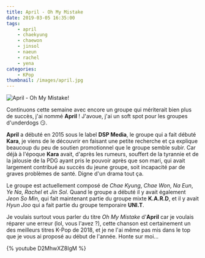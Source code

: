 ```yaml
---
title: April - Oh My Mistake
date: 2019-03-05 16:35:00
tags:
    - april
    - chaekyung
    - chaewon
    - jinsol
    - naeun
    - rachel
    - yena
categories:
    - KPop
thumbnail: /images/april.jpg
---
```


![April - Oh My Mistake!](/images/april.jpg)

Continuons cette semaine avec encore un groupe qui mériterait bien plus de succès, j'ai nommé **April** ! J'avoue, j'ai un soft spot pour les groupes d'underdogs 😏.

**April** a débuté en 2015 sous le label **DSP Media**, le groupe qui a fait débuté **Kara**, je viens de le découvrir en faisant une petite recherche et ça explique beaucoup du peu de soutien promotionnel que le groupe semble subir. Car déjà à l'époque **Kara** avait, d'après les rumeurs, souffert de la tyrannie et de la jalousie de la PDG ayant pris le pouvoir après que son mari, qui avait largement contribué au succès du jeune groupe, soit incapacité par de graves problèmes de santé. Digne d'un drama tout ça.

Le groupe est actuellement composé de *Chae Kyung*, *Chae Won*, *Na Eun*, *Ye Na*, *Rachel* et *Jin Sol*. Quand le groupe a débuté il  y avait également *Jeon So Min*, qui fait maintenant partie du groupe mixte **K.A.R.D**, et il y avait *Hyun Joo* qui a fait partie du groupe temporaire **UNI.T**.

Je voulais surtout vous parler du titre *Oh My Mistake* d'**April** car je voulais réparer une erreur (lol, vous l'avez ?), cette chanson est certainement un des meilleurs titres K-Pop de 2018, et je ne l'ai même pas mis dans le top que je vous ai proposé au début de l'année. Honte sur moi...

{% youtube D2MhwXZ8IgM %}
